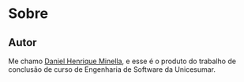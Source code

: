 # Sobre

## Autor
Me chamo [Daniel Henrique Minella](https://www.linkedin.com/in/daniel-henrique-minella-b80319142/), e esse é o produto do trabalho de conclusão de curso de Engenharia de Software da Unicesumar.